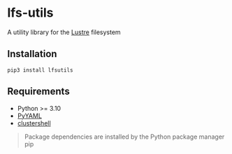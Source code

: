 # lfs-utils

A utility library for the [Lustre](https://www.lustre.org/) filesystem

## Installation

```pip3 install lfsutils```

## Requirements

* Python >= 3.10
* [PyYAML](https://pypi.org/project/PyYAML/)
* [clustershell](https://clustershell.readthedocs.io/en/latest/index.html)

> Package dependencies are installed by the Python package manager pip
